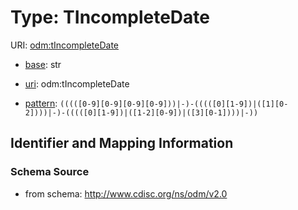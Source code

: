 # Type: TIncompleteDate



URI: [odm:tIncompleteDate](http://www.cdisc.org/ns/odm/v2.0/tIncompleteDate)

* [base](https://w3id.org/linkml/base): str

* [uri](https://w3id.org/linkml/uri): odm:tIncompleteDate



* [pattern](https://w3id.org/linkml/pattern): `(((([0-9][0-9][0-9][0-9]))|-)-(((([0][1-9])|([1][0-2])))|-)-(((([0][1-9])|([1-2][0-9])|([3][0-1])))|-))`






## Identifier and Mapping Information







### Schema Source


* from schema: http://www.cdisc.org/ns/odm/v2.0



